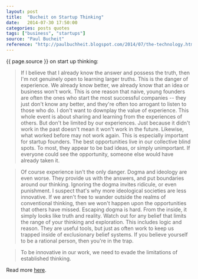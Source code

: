 ```yaml
---
layout: post
title:  "Bucheit on Startup Thinking"
date:   2014-07-30 17:50:00
categories: posts quotes
tags: ["business", "startups"]
source: "Paul Bucheit"
reference: "http://paulbuchheit.blogspot.com/2014/07/the-technology.html"
---
```


{{ page.source }} on start up thinking:

> If I believe that I already know the answer and possess the truth, then I'm not genuinely open to learning larger truths.  This is the danger of experience. We already know better, we already know that an idea or business won't work. This is one reason that naive, young founders are often the ones who start the most successful companies -- they just don't know any better, and they're often too arrogant to listen to those who do.  I don't want to downplay the value of experience. This whole event is about sharing and learning from the experiences of others. But don't be limited by our experiences. Just because it didn't work in the past doesn't mean it won't work in the future. Likewise, what worked before may not work again.  This is especially important for startup founders. The best opportunities live in our collective blind spots. To most, they appear to be bad ideas, or simply unimportant. If everyone could see the opportunity, someone else would have already taken it.

> Of course experience isn't the only danger. Dogma and ideology are even worse. They provide us with the answers, and put boundaries around our thinking. Ignoring the dogma invites ridicule, or even punishment. I suspect that's why more ideological societies are less innovative. If we aren't free to wander outside the realms of conventional thinking, then we won't happen upon the opportunities that others have missed.  Escaping dogma is hard. From the inside, it simply looks like truth and reality. Watch out for any belief that limits the range of your thinking and exploration. This includes logic and reason. They are useful tools, but just as often work to keep us trapped inside of exclusionary belief systems. If you believe yourself to be a rational person, then you're in the trap.

> To be innovative in our work, we need to evade the limitations of established thinking.


Read more [here]({{page.reference}}).
